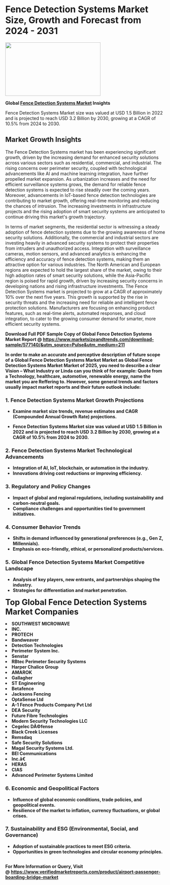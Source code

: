 <H1>Fence Detection Systems Market Size, Growth and Forecast from 2024 - 2031</H1><img class="aligncenter size-medium wp-image-584254" src="https://thirdeyenews.in/wp-content/uploads/2024/09/Global-Market-Research-300x168.jpeg" alt="" width="300" height="168" /><p><strong>Global&nbsp;<a href="https://www.marketsizeandtrends.com/download-sample/577140/&amp;utm_source=Pulse&amp;utm_medium=211">Fence Detection Systems Market</a> Insights</strong></p><p>Fence Detection Systems Market size was valued at USD 1.5 Billion in 2022 and is projected to reach USD 3.2 Billion by 2030, growing at a CAGR of 10.5% from 2024 to 2030.</p><p><h2>Market Growth Insights</h2> <p>The Fence Detection Systems market has been experiencing significant growth, driven by the increasing demand for enhanced security solutions across various sectors such as residential, commercial, and industrial. The rising concerns over perimeter security, coupled with technological advancements like AI and machine learning integration, have further propelled market expansion. As urbanization increases and the need for efficient surveillance systems grows, the demand for reliable fence detection systems is expected to rise steadily over the coming years. Moreover, advancements in IoT-based fence detection technologies are contributing to market growth, offering real-time monitoring and reducing the chances of intrusion. The increasing investments in infrastructure projects and the rising adoption of smart security systems are anticipated to continue driving this market's growth trajectory.</p> <p><strong></strong></p> <p>In terms of market segments, the residential sector is witnessing a steady adoption of fence detection systems due to the growing awareness of home security solutions. Additionally, the commercial and industrial sectors are investing heavily in advanced security systems to protect their properties from intruders and unauthorized access. Integration with surveillance cameras, motion sensors, and advanced analytics is enhancing the efficiency and accuracy of fence detection systems, making them an attractive option for various industries. The North American and European regions are expected to hold the largest share of the market, owing to their high adoption rates of smart security solutions, while the Asia-Pacific region is poised for rapid growth, driven by increasing security concerns in developing nations and rising infrastructure investments. The Fence Detection Systems market is projected to grow at a CAGR of approximately 10% over the next five years. This growth is supported by the rise in security threats and the increasing need for reliable and intelligent fence protection solutions. Manufacturers are focusing on enhancing product features, such as real-time alerts, automated responses, and cloud integration, to cater to the growing consumer demand for smarter, more efficient security systems. <p><strong></p><p><span class=""><strong>Download Full PDF Sample Copy of Global Fence Detection Systems Market Report</strong> @ <a href="https://www.marketsizeandtrends.com/download-sample/577140/&amp;utm_source=Pulse&amp;utm_medium=211" target="_blank">https://www.marketsizeandtrends.com/download-sample/577140/&amp;utm_source=Pulse&amp;utm_medium=211</a></span></p><p>In order to make an accurate and perceptive description of future scope of a Global&nbsp;Fence Detection Systems Market Market as Global&nbsp;Fence Detection Systems Market Market of 2025, you need to describe a clear Vision &ndash; What Industry or Linda can you think of for example: Quote from a Technology, healthcare, automotive, renewable energy, name the market you are Reffering to. However, some general trends and factors usually impact market reports and their future outlook include:</p><h3>1.&nbsp;<strong>Fence Detection Systems Market Growth Projections</strong></h3><ul><li>Examine market size trends, revenue estimates and CAGR (Compounded Annual Growth Rate) projections.</li><li><p>Fence Detection Systems Market size was valued at USD 1.5 Billion in 2022 and is projected to reach USD 3.2 Billion by 2030, growing at a CAGR of 10.5% from 2024 to 2030.</p></li></ul><h3>2.&nbsp;<strong>Fence Detection Systems Market Technological Advancements</strong></h3><ul><li>Integration of AI, IoT, blockchain, or automation in the industry.</li><li>Innovations driving cost reductions or improving efficiency.</li></ul><h3>3.&nbsp;<strong>Regulatory and Policy Changes</strong></h3><ul><li>Impact of global and regional regulations, including sustainability and carbon-neutral goals.</li><li>Compliance challenges and opportunities tied to government initiatives.</li></ul><h3>4.&nbsp;<strong>Consumer Behavior Trends</strong></h3><ul><li>Shifts in demand influenced by generational preferences (e.g., Gen Z, Millennials).</li><li>Emphasis on eco-friendly, ethical, or personalized products/services.</li></ul><h3>5.&nbsp;<strong>Global Fence Detection Systems Market Competitive Landscape</strong></h3><ul><li>Analysis of key players, new entrants, and partnerships shaping the industry.</li><li>Strategies for differentiation and market penetration.</li></ul><p data-pm-slice="1 1 []"><span style="color: inherit; font-family: inherit; font-size: 25px;">Top Global Fence Detection Systems Market Companies</span></p><div class="" data-test-id=""><p><li>SOUTHWEST MICROWAVE</li><li> INC.</li><li> PROTECH</li><li> Bandweaver</li><li> Detection Technologies</li><li> Perimeter System Inc.</li><li> Senstar</li><li> RBtec Perimeter Security Systems</li><li> Harper Chalice Group</li><li> AMAROK</li><li> Gallagher</li><li> ST Engineering</li><li> Betafence</li><li> Jacksons Fencing</li><li> OptaSense Ltd</li><li> A-1 Fence Products Company Pvt Ltd</li><li> DEA Security</li><li> Future Fibre Technologies</li><li> Modern Security Technologies LLC</li><li> Cegelec DÃ©fense</li><li> Black Creek Licenses</li><li> Remsdaq</li><li> Safe Security Solutions</li><li> Magal Security Systems Ltd.</li><li> BEI Communications</li><li> Inc.ã€</li><li> HERAS</li><li> CIAS</li><li> Advanced Perimeter Systems Limited</li></p></div><h3>6.&nbsp;<strong>Economic and Geopolitical Factors</strong></h3><ul><li>Influence of global economic conditions, trade policies, and geopolitical events.</li><li>Resilience of the market to inflation, currency fluctuations, or global crises.</li></ul><h3>7.&nbsp;<strong>Sustainability and ESG (Environmental, Social, and Governance)</strong></h3><ul><li>Adoption of sustainable practices to meet ESG criteria.</li><li>Opportunities in green technologies and circular economy principles.</li></ul><h2><strong style="font-size: 14px;">For More Information or Query, Visit @&nbsp;</strong><a style="background-color: #ffffff; font-size: 14px;" href="https://www.marketsizeandtrends.com/report/fence-detection-systems-market/" target="_blank">https://www.verifiedmarketreports.com/product/airport-passenger-boarding-bridge-market</a></h2>
